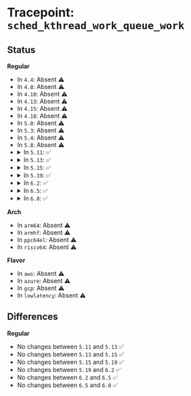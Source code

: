# Tracepoint: <code>sched_kthread_work_queue_work</code>

## Status
<b>Regular</b>
<ul>
<li>
In <code>4.4</code>: Absent ⚠️
</li>
<li>
In <code>4.8</code>: Absent ⚠️
</li>
<li>
In <code>4.10</code>: Absent ⚠️
</li>
<li>
In <code>4.13</code>: Absent ⚠️
</li>
<li>
In <code>4.15</code>: Absent ⚠️
</li>
<li>
In <code>4.18</code>: Absent ⚠️
</li>
<li>
In <code>5.0</code>: Absent ⚠️
</li>
<li>
In <code>5.3</code>: Absent ⚠️
</li>
<li>
In <code>5.4</code>: Absent ⚠️
</li>
<li>
In <code>5.8</code>: Absent ⚠️
</li>
<li>
<details>
<summary>In <code>5.11</code>: ✅</summary>

Event:

```c
struct trace_event_raw_sched_kthread_work_queue_work {
    struct trace_entry ent;
    void *work;
    void *function;
    void *worker;
    char __data[0];
};
```
Function:

```c
void trace_event_raw_event_sched_kthread_work_queue_work(void *__data, struct kthread_worker *worker, struct kthread_work *work);
```
</details>
</li>
<li>
<details>
<summary>In <code>5.13</code>: ✅</summary>

Event:

```c
struct trace_event_raw_sched_kthread_work_queue_work {
    struct trace_entry ent;
    void *work;
    void *function;
    void *worker;
    char __data[0];
};
```
Function:

```c
void trace_event_raw_event_sched_kthread_work_queue_work(void *__data, struct kthread_worker *worker, struct kthread_work *work);
```
</details>
</li>
<li>
<details>
<summary>In <code>5.15</code>: ✅</summary>

Event:

```c
struct trace_event_raw_sched_kthread_work_queue_work {
    struct trace_entry ent;
    void *work;
    void *function;
    void *worker;
    char __data[0];
};
```
Function:

```c
void trace_event_raw_event_sched_kthread_work_queue_work(void *__data, struct kthread_worker *worker, struct kthread_work *work);
```
</details>
</li>
<li>
<details>
<summary>In <code>5.19</code>: ✅</summary>

Event:

```c
struct trace_event_raw_sched_kthread_work_queue_work {
    struct trace_entry ent;
    void *work;
    void *function;
    void *worker;
    char __data[0];
};
```
Function:

```c
void trace_event_raw_event_sched_kthread_work_queue_work(void *__data, struct kthread_worker *worker, struct kthread_work *work);
```
</details>
</li>
<li>
<details>
<summary>In <code>6.2</code>: ✅</summary>

Event:

```c
struct trace_event_raw_sched_kthread_work_queue_work {
    struct trace_entry ent;
    void *work;
    void *function;
    void *worker;
    char __data[0];
};
```
Function:

```c
void trace_event_raw_event_sched_kthread_work_queue_work(void *__data, struct kthread_worker *worker, struct kthread_work *work);
```
</details>
</li>
<li>
<details>
<summary>In <code>6.5</code>: ✅</summary>

Event:

```c
struct trace_event_raw_sched_kthread_work_queue_work {
    struct trace_entry ent;
    void *work;
    void *function;
    void *worker;
    char __data[0];
};
```
Function:

```c
void trace_event_raw_event_sched_kthread_work_queue_work(void *__data, struct kthread_worker *worker, struct kthread_work *work);
```
</details>
</li>
<li>
<details>
<summary>In <code>6.8</code>: ✅</summary>

Event:

```c
struct trace_event_raw_sched_kthread_work_queue_work {
    struct trace_entry ent;
    void *work;
    void *function;
    void *worker;
    char __data[0];
};
```
Function:

```c
void trace_event_raw_event_sched_kthread_work_queue_work(void *__data, struct kthread_worker *worker, struct kthread_work *work);
```
</details>
</li>
</ul>
<b>Arch</b>
<ul>
<li>
In <code>arm64</code>: Absent ⚠️
</li>
<li>
In <code>armhf</code>: Absent ⚠️
</li>
<li>
In <code>ppc64el</code>: Absent ⚠️
</li>
<li>
In <code>riscv64</code>: Absent ⚠️
</li>
</ul>
<b>Flavor</b>
<ul>
<li>
In <code>aws</code>: Absent ⚠️
</li>
<li>
In <code>azure</code>: Absent ⚠️
</li>
<li>
In <code>gcp</code>: Absent ⚠️
</li>
<li>
In <code>lowlatency</code>: Absent ⚠️
</li>
</ul>

## Differences
<b>Regular</b>
<ul>
<li>
No changes between <code>5.11</code> and <code>5.13</code> ✅
</li>
<li>
No changes between <code>5.13</code> and <code>5.15</code> ✅
</li>
<li>
No changes between <code>5.15</code> and <code>5.19</code> ✅
</li>
<li>
No changes between <code>5.19</code> and <code>6.2</code> ✅
</li>
<li>
No changes between <code>6.2</code> and <code>6.5</code> ✅
</li>
<li>
No changes between <code>6.5</code> and <code>6.8</code> ✅
</li>
</ul>
